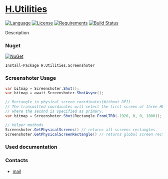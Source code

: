# [H.Utilities](https://github.com/HavenDV/H.Utilities/) 

[![Language](https://img.shields.io/badge/language-C%23-blue.svg?style=flat-square)](https://github.com/HavenDV/H.Utilities/search?l=C%23&o=desc&s=&type=Code) 
[![License](https://img.shields.io/github/license/HavenDV/H.Utilities.svg?label=License&maxAge=86400)](LICENSE.md) 
[![Requirements](https://img.shields.io/badge/Requirements-.NET%20Standard%202.0-blue.svg)](https://github.com/dotnet/standard/blob/master/docs/versions/netstandard2.0.md)
[![Build Status](https://github.com/HavenDV/H.Utilities/workflows/.NET/badge.svg?branch=master)](https://github.com/HavenDV/H.Utilities/actions?query=workflow%3A%22.NET%22)

Description

### Nuget

[![NuGet](https://img.shields.io/nuget/dt/H.Utilities.svg?style=flat-square&label=H.Utilities)](https://www.nuget.org/packages/H.Utilities/)

```
Install-Package H.Utilities.Screenshoter
```

### Screenshoter Usage

```cs
var bitmap = Screenshoter.Shot();
var bitmap = await Screenshoter.ShotAsync();

// Rectangle in physical screen coordinates(Without DPI).
// The transmitted coordinates will select the first screen of three HD monitors, 
// where the second is specified as primary.
var bitmap = Screenshoter.Shot(Rectangle.FromLTRB(-1920, 0, 0, 1080));

// Helper methods
Screenshoter.GetPhysicalScreens() // returns all screens rectangles.
Screenshoter.GetPhysicalScreenRectangle() // returns global screen rectangle.

```

### Used documentation

### Contacts
* [mail](mailto:havendv@gmail.com)
